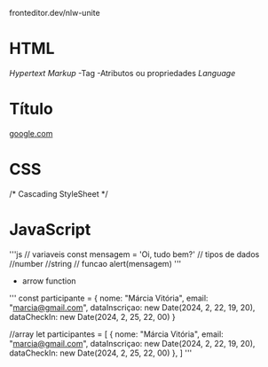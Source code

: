 fronteditor.dev/nlw-unite
# HTML
*Hypertext*
*Markup*
-Tag
-Atributos ou propriedades
*Language*
 
 <h1>Título</h1>
 <a href="https://google.com">google.com</a>

# CSS
/* Cascading StyleSheet */

# JavaScript
'''js
// variaveis
const mensagem = 'Oi, tudo bem?'
// tipos de dados
  //number
  //string
// funcao
alert(mensagem)
'''
- arrow function

'''
const participante = {
  nome: "Márcia Vitória",
  email: "marcia@gmail.com",
  dataInscriçao: new Date(2024, 2, 22, 19, 20),
  dataCheckIn: new Date(2024, 2, 25, 22, 00)
}

//array
let participantes = [
  {
  nome: "Márcia Vitória",
  email: "marcia@gmail.com",
  dataInscriçao: new Date(2024, 2, 22, 19, 20),
  dataCheckIn: new Date(2024, 2, 25, 22, 00)
  },
]
'''